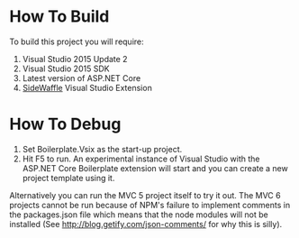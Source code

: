 ﻿# How To Build

To build this project you will require:

1. Visual Studio 2015 Update 2
2. Visual Studio 2015 SDK
3. Latest version of ASP.NET Core
4. [SideWaffle](https://visualstudiogallery.msdn.microsoft.com/a16c2d07-b2e1-4a25-87d9-194f04e7a698) Visual Studio Extension

# How To Debug

1. Set Boilerplate.Vsix as the start-up project.
2. Hit F5 to run. An experimental instance of Visual Studio with the ASP.NET Core Boilerplate extension will start and you can create a new project template using it.

Alternatively you can run the MVC 5 project itself to try it out. The MVC 6 projects cannot be run because of NPM's failure to implement comments in the packages.json file which means that the node modules will not be installed (See http://blog.getify.com/json-comments/ for why this is silly).
